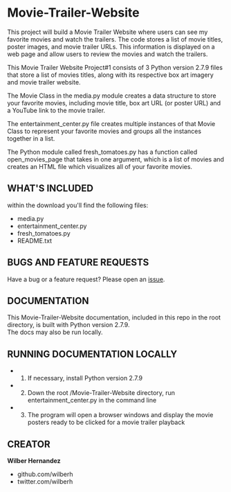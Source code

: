 # Movie-Trailer-Website
This project will build a Movie Trailer Website where users can see my favorite movies and watch the trailers. 
The code stores a list of movie titles, poster images, and movie trailer URLs. 
This information is displayed on a web page and allow users to review the movies and watch the trailers.

This Movie Trailer Website Project#1 consists of 3 Python version 2.7.9 files that store a list of movies titles, 
along with its respective box art imagery and movie trailer website. 

The Movie Class in the media.py module creates a data structure to store your favorite movies, including movie title, 
box art URL (or poster URL) and a YouTube link to the movie trailer.

The entertainment_center.py file creates multiple instances of that Movie Class to represent your favorite movies and 
groups all the instances together in a list.

The Python module called fresh_tomatoes.py has a function called open_movies_page that takes in one argument, 
which is a list of movies and creates an HTML file which visualizes all of your favorite movies.


## WHAT'S INCLUDED
within the download you'll find the following files:
- media.py
- entertainment_center.py
- fresh_tomatoes.py
- README.txt


## BUGS AND FEATURE REQUESTS
Have a bug or a feature request? Please open an [issue](https://github.com/wilberh/Movie-Trailer-Website/issues/new).

## DOCUMENTATION
This Movie-Trailer-Website documentation, included in this repo in the root directory, is built with Python version 2.7.9.  
The docs may also be run locally.


## RUNNING DOCUMENTATION LOCALLY
- 1. If necessary, install Python version 2.7.9
- 2. Down the root /Movie-Trailer-Website directory, run entertainment_center.py in the command line
- 3.  The program will open a browser windows and display the movie posters ready to be clicked for a movie trailer playback


## CREATOR
**Wilber Hernandez**
- github.com/wilberh
- twitter.com/wilberh
